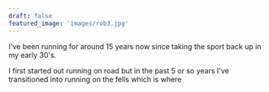 ```yaml
---
draft: false
featured_image: 'images/rob3.jpg'
---
```


I've been running for around 15 years now since taking the sport back up in my early 30's. 

I first started out running on road but in the past 5 or so years I've transitioned into running on the fells which is where 